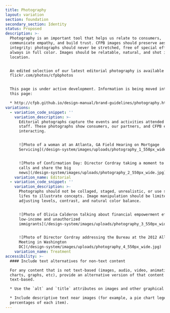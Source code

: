 ```yaml
---
title: Photography
layout: variation
section: foundation
secondary_section: Identity
status: Proposed
description: >-
  Photography is an important tool that helps us relate to consumers,
  communicate empathy, and build trust. CFPB images should preserve aesthetic
  integrity: photographs should never be stretched, free of special effects, and
  always in full color. Images should be relatable, natural, and shot in a real
  location.


  An edited selection of our latest editorial photography is available at
  flickr.com/photos/cfpbphotos


  This page is under active development. Information is being moved into it from
  this page:

  * http://cfpb.github.io/design-manual/brand-guidelines/photography.html
variations:
  - variation_code_snippet: ''
    variation_description: >-
      Editorial photographs capture the events and activities attended by CFPB
      staff. These photographs show consumers, our partners, and CFPB employees
      interacting.


      ![Photo of a woman at an Atlanta, GA Field Hearing on Mortgage
      Servicing](/design-system/images/uploads/photography_1_550px_wide.jpg)


      ![Photo of Confirmation Day: Director Cordray taking a moment to make
      calls and share the big
      news](/design-system/images/uploads/photography_2_550px_wide.jpg)
    variation_name: Editorial
  - variation_code_snippet: ''
    variation_description: >-
      Photographs should not be collaged, staged, unrealistic, or use still
      lifes to illustrate concepts. Image manipulation should be limited to
      adjusting levels, contrast, and natural color balance.


      ![Photo of Olivia Calderon talking about financial empowerment efforts for
      low-income and unauthorized
      immigrants](/design-system/images/uploads/photography_3_550px_wide.jpg)


      ![Photo of Director Cordray addressing the Bureau at the 2012 All Hands
      Meeting in Washington
      DC](/design-system/images/uploads/photography_4_550px_wide.jpg)
    variation_name: Treatment
accessibility: >-
  #### Include text alternatives for non-text content

  For any content that is not text-based (images, audio, video, animations,
  charts, graphs, etc), provide an alternative version of that content that is
  text-based.

  * Use the `alt` and `title` attributes on images and other graphical elements.

  * Include descriptive text near images (for example, a pie chart legend with
  percentages of each item).
---
```


